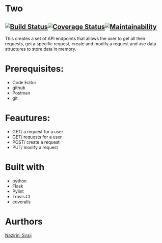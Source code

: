 # Two
## [![Build Status](https://travis-ci.org/hansuMbale/Two.svg?branch=master)](https://travis-ci.org/hansuMbale/Two)[![Coverage Status](https://img.shields.io/coveralls/github/hansuMbale/Two/master.svg)](https://coveralls.io/github/hansuMbale/Two?branch=master)[![Maintainability](https://api.codeclimate.com/v1/badges/cd1f6611691031dfa11c/maintainability)](https://codeclimate.com/github/hansuMbale/Two/maintainability)
This creates a set of API endpoints that allows the user to get all their requests, get a specific request, create and modify a request and use data structures to store data in memory.

# Prerequisites:
 * Code Editor
 * github
 * Postman
 * git
 
 # Feautures:
* GET/ a request for a user
* GET/ requests for a user
* POST/ create a request
* PUT/ modify a request

# Built with
* python
* Flask
* Pylint
* Travis.CL
* coveralls

# Aurthors
[Nazirini Siraji](https://github.com/hansuMbale/Two)
